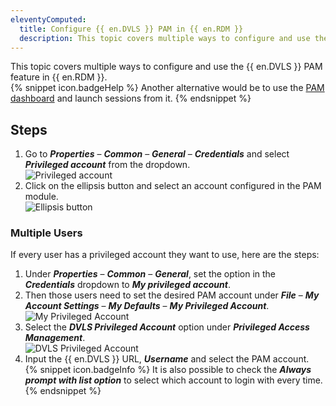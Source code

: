 ```yaml
---
eleventyComputed:
  title: Configure {{ en.DVLS }} PAM in {{ en.RDM }}
  description: This topic covers multiple ways to configure and use the {{ en.DVLS }} PAM feature in {{ en.RDM }}
---
```

This topic covers multiple ways to configure and use the {{ en.DVLS }} PAM feature in {{ en.RDM }}.  
{% snippet icon.badgeHelp %}
Another alternative would be to use the [PAM dashboard](https://help.remotedesktopmanager.com/pam_dashboard.html) and launch sessions from it.
{% endsnippet %}

## Steps
1. Go to ***Properties*** – ***Common*** – ***General*** – ***Credentials*** and select ***Privileged account*** from the dropdown.  
![Privileged account](/img/en/kb/KB0051.png)
1. Click on the ellipsis button and select an account configured in the PAM module.  
![Ellipsis button](/img/en/kb/KB0052.png)

### Multiple Users
If every user has a privileged account they want to use, here are the steps:
1. Under ***Properties*** – ***Common*** – ***General***, set the option in the ***Credentials*** dropdown to ***My privileged account***.
1. Then those users need to set the desired PAM account under ***File*** – ***My Account Settings*** – ***My Defaults*** – ***My Privileged Account***.  
![My Privileged Account](/img/en/kb/KB0053.png)
1. Select the ***DVLS Privileged Account*** option under ***Privileged Access Management***.  
![DVLS Privileged Account](/img/en/kb/KB0054.png)
1. Input the {{ en.DVLS }} URL, ***Username*** and select the PAM account.  
{% snippet icon.badgeInfo %}
It is also possible to check the ***Always prompt with list option*** to select which account to login with every time.
{% endsnippet %}